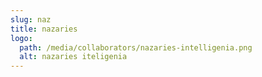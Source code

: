 ```yaml
---
slug: naz
title: nazaries
logo:
  path: /media/collaborators/nazaries-intelligenia.png
  alt: nazaries iteligenia
---
```


